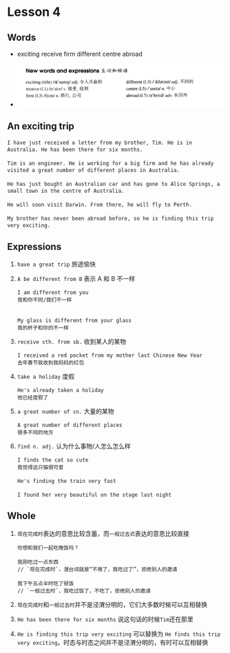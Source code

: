 # Lesson 4

## Words

- exciting receive firm different centre abroad

- ![Words](../../../Images/Part2/01/words-4.png)

## An exciting trip

```
I have just received a letter from my brother, Tim. He is in Australia. He has been there for six months.

Tim is an engineer. He is working for a big firm and he has already visited a great number of different places in Australia.

He has just bought an Australian car and has gone to Alice Springs, a small town in the centre of Australia.

He will soon visit Darwin. From there, he will fly to Perth.

My brother has never been abroad before, so he is finding this trip very exciting.
```

## Expressions

1. `have a great trip` 旅途愉快

2. `A be different from B` 表示 A 和 B 不一样

   ```
   I am different from you
   我和你不同/我们不一样


   My glass is different from your glass
   我的杯子和你的不一样
   ```

3. `receive sth. from sb.` 收到某人的某物

   ```
   I received a red pocket from my mother last Chinese New Year
   去年春节我收到我妈妈的红包
   ```

4. `take a holiday` 度假

   ```
   He's already taken a holiday
   他已经度假了
   ```

5. `a great number of cn.` 大量的某物

   ```
   A great number of different places
   很多不同的地方
   ```

6. `find n. adj.` 认为什么事物/人怎么怎么样

   ```
   I finds the cat so cute
   我觉得这只猫很可爱

   He's finding the train very fast

   I found her very beautiful on the stage last night
   ```

## Whole

1. `现在完成时`表达的意思比较含蓄，而`一般过去式`表达的意思比较直接

   ```
   你想和我们一起吃晚饭吗？

   我刚吃过一点东西
   // `现在完成时`，潜台词就是“不用了，我吃过了”，拒绝别人的邀请

   我下午五点半时吃了顿饭
   // `一般过去时`，我吃过饭了，不吃了，拒绝别人的邀请
   ```

2. `现在完成时`和`一般过去时`并不是泾渭分明的，它们大多数时候可以互相替换

3. `He has been there for six months` 说这句话的时候`Tim`还在那里

4. `He is finding this trip very exciting` 可以替换为 `He finds this trip very exciting`。时态与时态之间并不是泾渭分明的，有时可以互相替换
